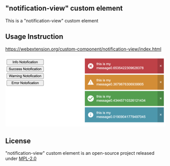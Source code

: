 ## "notification-view" custom element

This is a "notification-view" custom element

## Usage Instruction

https://webextension.org/custom-component/notification-view/index.html

![img](https://github.com/lunu-bounir/notification-view/blob/main/screenshot.png?raw=true)

## License

"notification-view" custom element is an open-source project released under [MPL-2.0](https://github.com/lunu-bounir/notification-view/blob/master/LICENSE)
